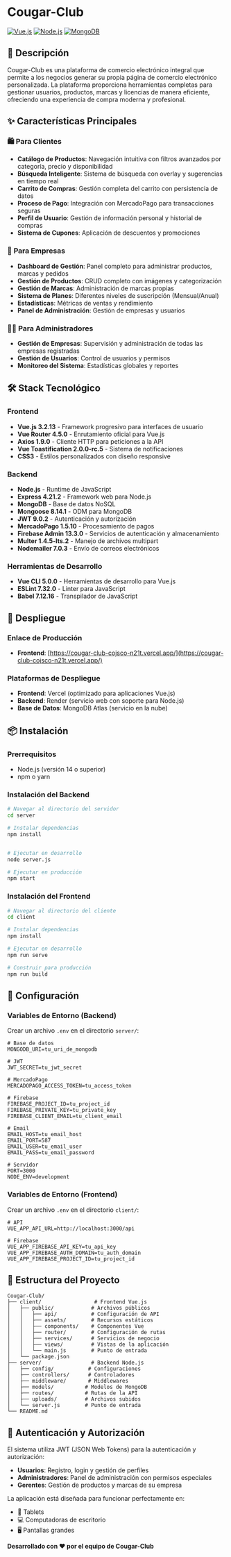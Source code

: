 #  Cougar-Club

[![Vue.js](https://img.shields.io/badge/Vue.js-3.2.13-4FC08D?style=for-the-badge&logo=vue.js&logoColor=white)](https://vuejs.org/)
[![Node.js](https://img.shields.io/badge/Node.js-Express-339933?style=for-the-badge&logo=node.js&logoColor=white)](https://nodejs.org/)
[![MongoDB](https://img.shields.io/badge/MongoDB-NoSQL-47A248?style=for-the-badge&logo=mongodb&logoColor=white)](https://www.mongodb.com/)

## 📖 Descripción

Cougar-Club es una plataforma de comercio electrónico integral que permite a los negocios generar su propia página de comercio electrónico personalizada. La plataforma proporciona herramientas completas para gestionar usuarios, productos, marcas y licencias de manera eficiente, ofreciendo una experiencia de compra moderna y profesional.

## ✨ Características Principales

### 🛍️ **Para Clientes**
- **Catálogo de Productos**: Navegación intuitiva con filtros avanzados por categoría, precio y disponibilidad
- **Búsqueda Inteligente**: Sistema de búsqueda con overlay y sugerencias en tiempo real
- **Carrito de Compras**: Gestión completa del carrito con persistencia de datos
- **Proceso de Pago**: Integración con MercadoPago para transacciones seguras
- **Perfil de Usuario**: Gestión de información personal y historial de compras
- **Sistema de Cupones**: Aplicación de descuentos y promociones

### 🏢 **Para Empresas**
- **Dashboard de Gestión**: Panel completo para administrar productos, marcas y pedidos
- **Gestión de Productos**: CRUD completo con imágenes y categorización
- **Gestión de Marcas**: Administración de marcas propias
- **Sistema de Planes**: Diferentes niveles de suscripción (Mensual/Anual)
- **Estadísticas**: Métricas de ventas y rendimiento
- **Panel de Administración**: Gestión de empresas y usuarios

### 👨‍💼 **Para Administradores**
- **Gestión de Empresas**: Supervisión y administración de todas las empresas registradas
- **Gestión de Usuarios**: Control de usuarios y permisos
- **Monitoreo del Sistema**: Estadísticas globales y reportes

## 🛠️ Stack Tecnológico

### Frontend
- **Vue.js 3.2.13** - Framework progresivo para interfaces de usuario
- **Vue Router 4.5.0** - Enrutamiento oficial para Vue.js
- **Axios 1.9.0** - Cliente HTTP para peticiones a la API
- **Vue Toastification 2.0.0-rc.5** - Sistema de notificaciones
- **CSS3** - Estilos personalizados con diseño responsive

### Backend
- **Node.js** - Runtime de JavaScript
- **Express 4.21.2** - Framework web para Node.js
- **MongoDB** - Base de datos NoSQL
- **Mongoose 8.14.1** - ODM para MongoDB
- **JWT 9.0.2** - Autenticación y autorización
- **MercadoPago 1.5.10** - Procesamiento de pagos
- **Firebase Admin 13.3.0** - Servicios de autenticación y almacenamiento
- **Multer 1.4.5-lts.2** - Manejo de archivos multipart
- **Nodemailer 7.0.3** - Envío de correos electrónicos

### Herramientas de Desarrollo
- **Vue CLI 5.0.0** - Herramientas de desarrollo para Vue.js
- **ESLint 7.32.0** - Linter para JavaScript
- **Babel 7.12.16** - Transpilador de JavaScript

## 🚀 Despliegue

### Enlace de Producción
- **Frontend**: [https://cougar-club-cojsco-n21t.vercel.app/](https://cougar-club-cojsco-n21t.vercel.app/)

### Plataformas de Despliegue
- **Frontend**: Vercel (optimizado para aplicaciones Vue.js)
- **Backend**: Render (servicio web con soporte para Node.js)
- **Base de Datos**: MongoDB Atlas (servicio en la nube)

## 📦 Instalación

### Prerrequisitos
- Node.js (versión 14 o superior)
- npm o yarn


### Instalación del Backend

```bash
# Navegar al directorio del servidor
cd server

# Instalar dependencias
npm install


# Ejecutar en desarrollo
node server.js

# Ejecutar en producción
npm start
```

### Instalación del Frontend

```bash
# Navegar al directorio del cliente
cd client

# Instalar dependencias
npm install

# Ejecutar en desarrollo
npm run serve

# Construir para producción
npm run build

```

## 🔧 Configuración

### Variables de Entorno (Backend)

Crear un archivo `.env` en el directorio `server/`:

```env
# Base de datos
MONGODB_URI=tu_uri_de_mongodb

# JWT
JWT_SECRET=tu_jwt_secret

# MercadoPago
MERCADOPAGO_ACCESS_TOKEN=tu_access_token

# Firebase
FIREBASE_PROJECT_ID=tu_project_id
FIREBASE_PRIVATE_KEY=tu_private_key
FIREBASE_CLIENT_EMAIL=tu_client_email

# Email
EMAIL_HOST=tu_email_host
EMAIL_PORT=587
EMAIL_USER=tu_email_user
EMAIL_PASS=tu_email_password

# Servidor
PORT=3000
NODE_ENV=development
```

### Variables de Entorno (Frontend)

Crear un archivo `.env` en el directorio `client/`:

```env
# API
VUE_APP_API_URL=http://localhost:3000/api

# Firebase
VUE_APP_FIREBASE_API_KEY=tu_api_key
VUE_APP_FIREBASE_AUTH_DOMAIN=tu_auth_domain
VUE_APP_FIREBASE_PROJECT_ID=tu_project_id
```

## 📁 Estructura del Proyecto

```
Cougar-Club/
├── client/                 # Frontend Vue.js
│   ├── public/            # Archivos públicos
│   │   ├── api/           # Configuración de API
│   │   ├── assets/        # Recursos estáticos
│   │   ├── components/    # Componentes Vue
│   │   ├── router/        # Configuración de rutas
│   │   ├── services/      # Servicios de negocio
│   │   ├── views/         # Vistas de la aplicación
│   │   └── main.js        # Punto de entrada
│   └── package.json
├── server/                # Backend Node.js
│   ├── config/           # Configuraciones
│   ├── controllers/      # Controladores
│   ├── middleware/       # Middlewares
│   ├── models/          # Modelos de MongoDB
│   ├── routes/          # Rutas de la API
│   ├── uploads/         # Archivos subidos
│   └── server.js        # Punto de entrada
└── README.md
```

## 🔐 Autenticación y Autorización

El sistema utiliza JWT (JSON Web Tokens) para la autenticación y autorización:

- **Usuarios**: Registro, login y gestión de perfiles
- **Administradores**: Panel de administración con permisos especiales
- **Gerentes**: Gestión de productos y marcas de su empresa

La aplicación está diseñada para funcionar perfectamente en:

- 📱 Tablets
- 💻 Computadoras de escritorio
- 🖥️ Pantallas grandes


**Desarrollado con ❤️ por el equipo de Cougar-Club**
